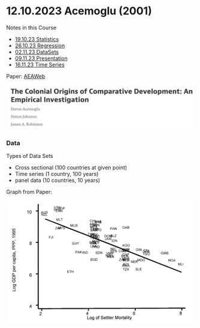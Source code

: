 # 12.10.2023 Acemoglu (2001)

Notes in this Course

- [19.10.23 Statistics](2023-10-19-Stats.qmd)
- [26.10.23 Regression](2023-11-30-Regression.qmd)
- [02.11.23 DataSets](2023-11-06-Datasets.qmd)
- [09.11.23 Presentation](2023-11-09-Presentation.qmd)
- [16.11.23 Time Series](2023-11-16-TimeSeries.qmd)

Paper: [AEAWeb](https://www.aeaweb.org/articles?id=10.1257/aer.91.5.1369)

![img](images/2023-10-12_10-35-59.jpg)

### Data

Types of Data Sets

-   Cross sectional (100 countries at given point)
-   Time series (1 country, 100 years)
-   panel data (10 countries, 10 years)

Graph from Paper:

![2023-10-20_11-21-31](images/2023-10-20_11-21-31.png)
